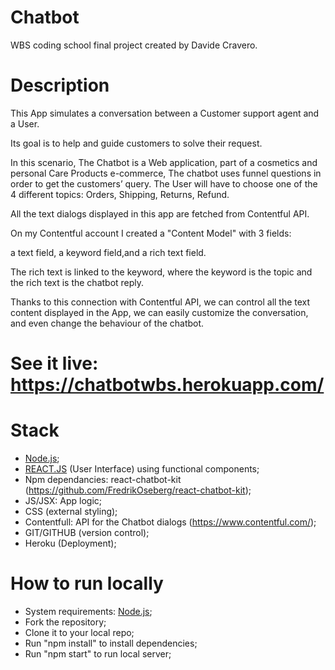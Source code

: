 # Chatbot

WBS coding school final project created by Davide Cravero.

# Description

This App simulates a conversation between a Customer support agent and a User.

Its goal is to help and guide customers to solve their request.

In this scenario, The Chatbot is a Web application, part of a cosmetics and personal Care Products e-commerce, The chatbot uses funnel questions in order to get the customers’ query. The User will have to choose one of the 4 different topics:
Orders, 
Shipping, 
Returns,
Refund.

All the text dialogs displayed in this app are fetched from Contentful API.

On my Contentful account I created a "Content Model" with 3 fields: 

a text field, a keyword field,and a rich text field.

The rich text is linked to the keyword, where the keyword is the topic and the rich text is the chatbot reply.

Thanks to this connection with Contentful API, we can control all the text content displayed in the App, we can easily customize the conversation, and even change the behaviour of the chatbot.

# See it live: https://chatbotwbs.herokuapp.com/

# Stack

- [Node.js](https://nodejs.org/);
- [REACT.JS](https://reactjs.org/) (User Interface) using functional components;
- Npm dependancies: react-chatbot-kit (https://github.com/FredrikOseberg/react-chatbot-kit);
- JS/JSX: App logic;
- CSS (external styling);
- Contentfull: API for the Chatbot dialogs (https://www.contentful.com/);
- GIT/GITHUB (version control);
- Heroku (Deployment);

# How to run locally

- System requirements: [Node.js](https://nodejs.org/);
- Fork the repository;
- Clone it to your local repo;
- Run "npm install" to install dependencies;
- Run "npm start" to run local server;


